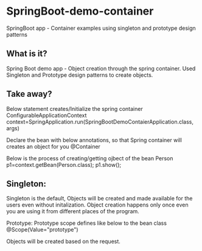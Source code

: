 # SpringBoot-demo-container
SpringBoot app - Container examples using singleton and prototype design patterns

What is it?
-----------
Spring Boot demo app - Object creation through the spring container.
Used Singleton and Prototype design patterns to create objects.

Take away?
----------
Below statement creates/Initialize the spring container
ConfigurableApplicationContext context=SpringApplication.run(SpringBootDemoContaierApplication.class, args)

Declare the bean with below annotations, so that Spring container will creates an object for you
@Container

Below is the process of creating/getting ojbect of the bean
Person p1=context.getBean(Person.class);
p1.show();

Singleton:
----------
Singleton is the default, Objects will be created and made available for the users even without initalization.
Object creation happens only once even you are using it from different places of the program.

Prototype:
Prototype scope defines like below to the bean class
@Scope(Value="prototype")

Objects will be created based on the request.



